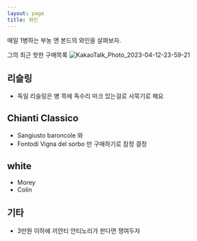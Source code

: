```yaml
---
layout: page
title: 와인
---
```


<p class="message">
 매일 1병하는 부눙 앤 본드의 와인을 살펴보자.
</p>

그의 최근 핫한 구매목록
![KakaoTalk_Photo_2023-04-12-23-59-21](https://user-images.githubusercontent.com/12179091/231498622-bb3cbc5b-87cb-482c-9faa-3284ddf32c9c.jpeg)

## 리슬링
* 독일 리슬링은 병 목에 독수리 마크 있는걸로 사묵기로 해요

## Chianti Classico
* Sangiusto baroncole 와
* Fontodi Vigna del sorbo 만 구매하기로 잠정 결정

## white
* Morey
* Colin

## 기타
* 3만원 이하에 끼안티 안티노리가 판다면 쟁여두자
